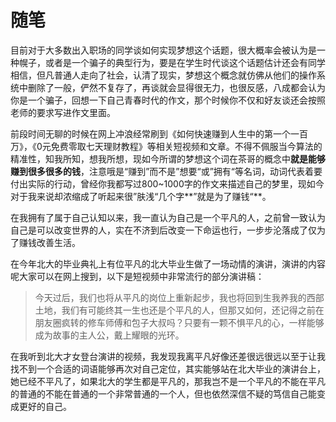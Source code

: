 # 随笔 

目前对于大多数出入职场的同学谈如何实现梦想这个话题，很大概率会被认为是一种幌子，或者是一个骗子的典型行为，要是在学生时代谈这个话题估计还会有同学相信，但凡普通人走向了社会，认清了现实，梦想这个概念就仿佛从他们的操作系统中删除了一般，俨然不复存了，再谈就会显得很无力，也很反感，八成都会认为你是一个骗子，回想一下自己青春时代的作文，那个时候你不仅和好友谈还会按照老师的要求写进作文里面。

前段时间无聊的时候在网上冲浪经常刷到《如何快速赚到人生中的第一个一百万》，《0元免费零取七天理财教程》等相关短视频和文章。不得不佩服当今算法的精准性，知我所知，想我所想，现如今所谓的梦想这个词在茶哥的概念中**就是能够赚到很多很多的钱**，注意哦是“赚到”而不是”想要“或”拥有“等名词，动词代表着要付出实际的行动，曾经你我都写过800~1000字的作文来描述自己的梦里，现如今对于我来说却浓缩成了听起来很”肤浅“几个字**”就是为了赚钱“**。

在我拥有了属于自己认知以来，我一直认为自己是一个平凡的人，之前曾一致认为自己是可以改变世界的人，实在不济到后改变一下命运也行，一步步沦落成了仅为了赚钱改善生活。

在今年北大的毕业典礼上有位平凡的北大毕业生做了一场动情的演讲，演讲的内容呢大家可以在网上搜到，以下是短视频中非常流行的部分演讲稿：

> 今天过后，我们也将从平凡的岗位上重新起步，我也将回到生我养我的西部土地，我们有可能终其一生也还是个平凡的人，但那又如何，还记得之前在朋友圈疯转的修车师傅和包子大叔吗？只要有一颗不惧平凡的心，一样能够成为故事的主人公，戴上耀眼的光环。

在我听到北大才女登台演讲的视频，我发现我离平凡好像还差很远很远以至于让我找不到一个合适的词语能够再次对自己定位，其实能够站在北大毕业的演讲台上，她已经不平凡了，如果北大的学生都是平凡的，那我岂不是一个平凡的不能在平凡的普通的不能在普通的一个非常普通的一个人，但也依然深信不疑的笃信自己能变成更好的自己。



